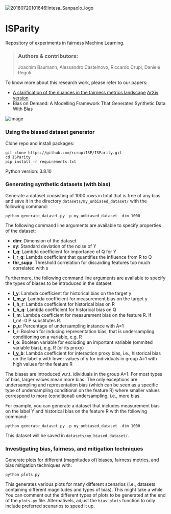 ![20180720101646!Intesa_Sanpaolo_logo](https://user-images.githubusercontent.com/92302358/187639073-08130658-5c1a-4f93-be2b-be180a30f38b.svg)

# ISParity
Repository of experiments in fairness Machine Learning.

> ### Authors & contributors:
> Joachim Baumann, Alessandro Castelnovo, Riccardo Crupi, Daniele Regoli

To know more about this research work, please refer to our papers:

- [A clarification of the nuances in the fairness metrics landscape](https://www.nature.com/articles/s41598-022-07939-1)
  [ArXiv version](https://arxiv.org/pdf/2106.00467.pdf)
- Bias on Demand: A Modelling Framework That Generates Synthetic Data With Bias


![image](https://user-images.githubusercontent.com/66357086/202754476-9b270563-00b1-4f08-8404-de9396d67e0b.png)

### Using the biased dataset generator
Clone repo and install packages:
```
git clone https://github.com/rcrupiISP/ISParity.git
cd ISParity
pip install -r requirements.txt
```

Python version: 3.8.10

### Generating synthetic datasets (with bias)

Generate a dataset consisting of 1000 rows in total that is free of any bias and save it in the directory `datasets/my_unbiased_dataset/` with the following command:
```
python generate_dataset.py -p my_unbiased_dataset -dim 1000
```

The following command line arguments are available to specify properties of the dataset:
- **dim**: Dimension of the dataset
- **sy**: Standard deviation of the noise of Y
- **l_q**: Lambda coefficient for importance of Q for Y
- **l_r_q**: Lambda coefficient that quantifies the influence from R to Q
- **thr_supp**: Threshold correlation for discarding features too much correlated with s

Furthermore, the following command line arguments are available to specify the types of biases to be introduced in the dataset:
- **l_y**: Lambda coefficient for historical bias on the target y
- **l_m_y**: Lambda coefficient for measurement bias on the target y
- **l_h_r**: Lambda coefficient for historical bias on R
- **l_h_q**: Lambda coefficient for historical bias on Q
- **l_m**: Lambda coefficient for measurement bias on the feature R. If l_m!=0 P substitutes R.
- **p_u**: Percentage of undersampling instance with A=1
- **l_r**: Boolean for inducing representation bias, that is undersampling conditioning on a variable, e.g. R
- **l_o**: Boolean variable for excluding an important variable (ommited variable bias), e.g. R (or its proxy)
- **l_y_b**: Lambda coefficient for interaction proxy bias, i.e., historical bias on the label y with lower values of y for individuals in group A=1 with high values for the feature R

The biases are introduced w.r.t. idividuals in the group A=1.
For most types of bias, larger values mean more bias. The only exceptions are undersampling and representation bias (which can be seen as a specific type of undersampling conditional on the feature R) where smaller values correspond to more (conditional) undersampling, i.e., more bias.

For example, you can generate a dataset that includes measurement bias on the label Y and historical bias on the feature R with the following command:
```
python generate_dataset.py -p my_unbiased_dataset -dim 1000 
```
This dataset will be saved in `datasets/my_biased_dataset/`.

### Investigating bias, fairness, and mitigation techniques

Generate plots for different (magnitudes of) biases, fairness metrics, and bias mitigation techniques with:
```
python plots.py
```
This generates various plots for many different scenarios (i.e., datasets containing different magnitudes and types of bias). This might take a while. You can comment out the different types of plots to be generated at the end of the `plots.py` file. Alternativels, adjust the `bias_plots` function to only include preferred scenarios to speed it up.
